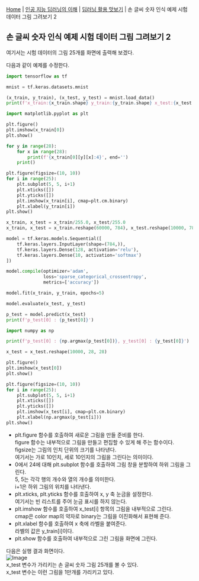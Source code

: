[Home](./../../../README.md) | [인공 지능 딥러닝의 이해](./../../README.md) | [딥러닝 활용 맛보기](./../README.md) | 손 글씨 숫자 인식 예제 시험 데이터 그림 그려보기 2

## 손 글씨 숫자 인식 예제 시험 데이터 그림 그려보기 2
여기서는 시험 데이터의 그림 25개를 화면에 출력해 보겠다.

다음과 같이 예제를 수정한다.
```python
import tensorflow as tf

mnist = tf.keras.datasets.mnist

(x_train, y_train), (x_test, y_test) = mnist.load_data()
print(f'x_train:{x_train.shape} y_train:{y_train.shape} x_test:{x_test.shape} y_test:{y_test.shape}')

import matplotlib.pyplot as plt

plt.figure()
plt.imshow(x_train[0])
plt.show()

for y in range(28):
    for x in range(28):
        print(f'{x_train[0][y][x]:4}', end='')
    print()

plt.figure(figsize=(10, 10))
for i in range(25):
    plt.subplot(5, 5, i+1)
    plt.xticks([])
    plt.yticks([])
    plt.imshow(x_train[i], cmap=plt.cm.binary)
    plt.xlabel(y_train[i])
plt.show()

x_train, x_test = x_train/255.0, x_test/255.0
x_train, x_test = x_train.reshape(60000, 784), x_test.reshape(10000, 784)

model = tf.keras.models.Sequential([
    tf.keras.layers.InputLayer(shape=(784,)),
    tf.keras.layers.Dense(128, activation='relu'),
    tf.keras.layers.Dense(10, activation='softmax')
])

model.compile(optimizer='adam',
              loss='sparse_categorical_crossentropy',
              metrics=['accuracy'])

model.fit(x_train, y_train, epochs=5)

model.evaluate(x_test, y_test)

p_test = model.predict(x_test)
print(f'p_test[0] : {p_test[0]}')

import numpy as np

print(f'p_test[0] : {np.argmax(p_test[0])}, y_test[0] : {y_test[0]}')

x_test = x_test.reshape(10000, 28, 28)

plt.figure()
plt.imshow(x_test[0])
plt.show()

plt.figure(figsize=(10, 10))
for i in range(25):
    plt.subplot(5, 5, i+1)
    plt.xticks([])
    plt.yticks([])
    plt.imshow(x_test[i], cmap=plt.cm.binary)
    plt.xlabel(np.argmax(p_test[i]))
plt.show()
```
- plt.figure 함수를 호출하여 새로운 그림을 만들 준비를 한다.  
figure 함수는 내부적으로 그림을 만들고 편집할 수 있게 해 주는 함수이다.  
figsize는 그림의 인치 단위의 크기를 나타낸다.  
여기서는 가로 10인치, 세로 10인지의 그림을 그린다는 의미이다.
- 0에서 24에 대해 plt.subplot 함수를 호출하여 그림 창을 분할하여 하위 그림을 그린다.  
5, 5는 각각 행의 개수와 열의 개수를 의미한다.  
i+1은 하위 그림의 위치를 나타낸다.
- plt.xticks, plt.yticks 함수를 호출하여 x, y 축 눈금을 설정한다.  
여기서는 빈 리스트를 주어 눈금 표시를 하지 않는다.
- plt.imshow 함수를 호출하여 x_test[i] 항목의 그림을 내부적으로 그린다.  
cmap은 color map의 약자로 binary는 그림을 이진화해서 표현해 준다.
- plt.xlabel 함수를 호출하여 x 축에 라벨을 붙여준다.  
라벨의 값은 y_train[i]이다.
- plt.show 함수를 호출하여 내부적으로 그린 그림을 화면에 그린다.

다음은 실행 결과 화면이다.  
![Image](https://github.com/user-attachments/assets/38b6856b-d3fd-4038-812c-57d5de9e86e8)  
x_test 변수가 가리키는 손 글씨 숫자 그림 25개를 볼 수 있다.  
x_test 변수는 이런 그림을 1만개를 가리키고 있다.
